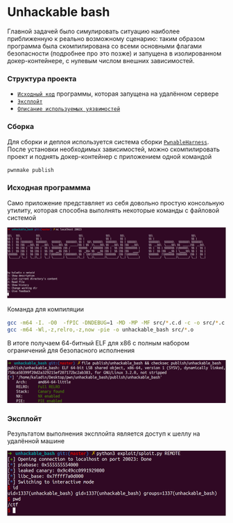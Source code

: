 Unhackable bash
===

Главной задачей было симулировать ситуацию наиболее приближенную к реально возможному сценарию: таким образом программа была скомпилирована со всеми основными флагами безопасности (подробнее про это позже) и запущена в изолированном докер-контейнере, с нулевым числом внешних зависимостей.

### Структура проекта

* [`Исходный код`](main.c) программы, которая запущена на удалённом сервере
* [`Эксплойт`](exploit/sploit.py)
* [`Описание используемых уязвимостей`](exploit/README.md)

### Сборка

Для сборки и деплоя используется система сборки [`PwnableHarness`](https://github.com/C0deH4cker/PwnableHarness). После установки необходимых зависимостей, можно скомпилировать проект и поднять докер-контейнер с приложением одной командой

```bash
pwnmake publish
```

### Исходная программма

Само приложение представляет из себя довольно простую консольную утилиту, которая способна выполнять некоторые команды с файловой системой

![Main menu](images/menu.jpg)

Команда для компиляции
```bash
gcc -m64 -I. -O0  -fPIC -DNDEBUG=1 -MD -MP -MF src/*.c.d -c -o src/*.c.o src/*.c
gcc -m64 -Wl,-z,relro,-z,now -pie -o unhackable_bash src/*.o
```

В итоге получаем 64-битный ELF для x86 с полным набором ограничений для безопасного исполнения

![Stats](images/check.jpg)

### Эксплойт

Результатом выполнения эксплойта является доступ к шеллу на удалённой машине

![Result](images/result.jpg)